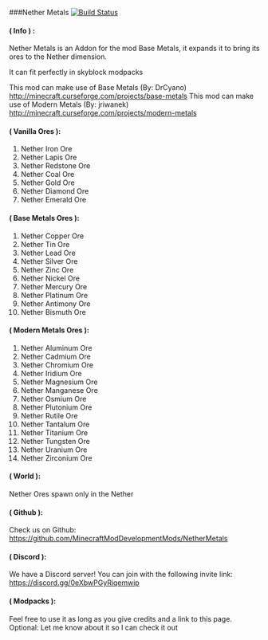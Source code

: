 ###Nether Metals [![Build Status](https://travis-ci.org/nfinit-gaming/Nether-Metals.svg?branch=master)](https://travis-ci.org/nfinit-gaming/Nether-Metals)

#### ( Info ) :

Nether Metals is an Addon for the mod Base Metals, it expands it to bring its ores to the Nether dimension.

It can fit perfectly in skyblock modpacks

This mod can make use of Base Metals (By: DrCyano) http://minecraft.curseforge.com/projects/base-metals
This mod can make use of Modern Metals (By: jriwanek) http://minecraft.curseforge.com/projects/modern-metals

#### ( Vanilla Ores ):

   1.  Nether Iron Ore
   2.  Nether Lapis Ore
   3.  Nether Redstone Ore
   4.  Nether Coal Ore
   5.  Nether Gold Ore
   6.  Nether Diamond Ore
   7.  Nether Emerald Ore

#### ( Base Metals Ores ):

   1.  Nether Copper Ore
   2.  Nether Tin Ore
   3.  Nether Lead Ore
   4.  Nether Silver Ore
   5.  Nether Zinc Ore
   6.  Nether Nickel Ore
   7.  Nether Mercury Ore
   8.  Nether Platinum Ore
   9.  Nether Antimony Ore
   10.  Nether Bismuth Ore
   
#### ( Modern Metals Ores ):

   1.  Nether Aluminum Ore
   2.  Nether Cadmium Ore
   3.  Nether Chromium Ore
   4.  Nether Iridium Ore
   5.  Nether Magnesium Ore
   6.  Nether Manganese Ore
   7.  Nether Osmium Ore
   8.  Nether Plutonium Ore
   9.  Nether Rutile Ore
   10.  Nether Tantalum Ore
   11.  Nether Titanium Ore
   12.  Nether Tungsten Ore
   13.  Nether Uranium Ore
   14.  Nether Zirconium Ore

#### ( World ):
Nether Ores spawn only in the Nether

#### ( Github ):
Check us on Github: https://github.com/MinecraftModDevelopmentMods/NetherMetals

#### ( Discord ):
We have a Discord server!  You can join with the following invite link: https://discord.gg/0eXbwPGyRiqemwip
 
#### ( Modpacks ):
Feel free to use it as long as you give credits and a link to this page.
Optional: Let me know about it so I can check it out
